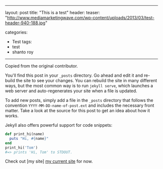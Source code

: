 
---
layout: post
title:  "This is a test"
header:
  teaser: "http://www.mediamarketingwave.com/wp-content/uploads/2013/03/test-header-940-188.jpg"

categories: 
  - Test
tags:
  - test
  - shanto roy
---
Copied from the original contributor.

You'll find this post in your `_posts` directory. Go ahead and edit it and re-build the site to see your changes. You can rebuild the site in many different ways, but the most common way is to run `jekyll serve`, which launches a web server and auto-regenerates your site when a file is updated.

To add new posts, simply add a file in the `_posts` directory that follows the convention `YYYY-MM-DD-name-of-post.ext` and includes the necessary front matter. Take a look at the source for this post to get an idea about how it works.

Jekyll also offers powerful support for code snippets:

```ruby
def print_hi(name)
  puts "Hi, #{name}"
end
print_hi('Tom')
#=> prints 'Hi, Tom' to STDOUT.
```


Check out [my site] [my current site] for now.

[my current site]: https://sites.google.com/site/shantoroyiit/home
